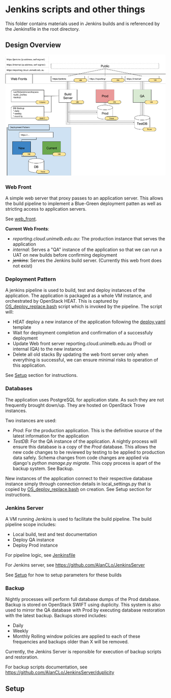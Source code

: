 # Jenkins scripts and other things

This folder contains materials used in Jenkins builds and is referenced by the Jenkinsfile in the root directory.

## Design Overview
![UoMResplatReportingInfrastructure.png](UoMResplatReportingInfrastructure.png)

### Web Front

A simple web server that proxy passes to an application server. This allows the build pipeline to implement a Blue-Green deployment patten as well as stricting access to application servers.

See [web_front](web_front).

__Current Web Fronts__:
* _reporting.cloud.unimelb.edu.au_: The production instance that serves the application
* _internal_: Serves a "QA" instance of the application so that we can run a UAT on new builds before confirming deployment
* _~~jenkins~~_: Serves the Jenkins build server. (Currently this web front does not exist)

### Deployment Pattern

A jenkins pipeline is used to build, test and deploy instances of the application. The application is packaged as a whole VM instance, and orchestrated by OpenStack HEAT. This is captured by [OS_deploy_replace.bash](OS_deploy_replace) script which is invoked by the pipeline. The script will:
* HEAT deploy a new instance of the application following the [deploy.yaml](deploy.yaml) template
* Wait for deployment completion and confirmation of a successfuly deployment
* Update Web front server reporting.cloud.unimelb.edu.au (Prod) or internal (QA) to the new instance
* Delete all old stacks
By updating the web front server only when everything is successful, we can ensure minimal risks to operation of this application.

See [Setup](#setup) section for instructions.

### Databases

The application uses PostgreSQL for application state. As such they are not frequently brought down/up. They are hosted on OpenStack Trove instances.

Two instances are used:
* _Prod_: For the production application. This is the definitive source of the latest information for the application
* _TestDB_: For the QA instance of the application. A nightly process will ensure this database is a copy of the _Prod_ database. This allows the new code changes to be reviewed by testing to be applied to production data safely. Schema changes from code changes are applied via django's _python manage.py migrate_. This copy process is apart of the backup system. See Backup.

New instances of the application connect to their respective database instance simply through connection details in local\_settings.py that is copied by [OS_deploy_replace.bash](OS_deploy_replace.bash) on creation. See Setup section for instructions.

### Jenkins Server

A VM running Jenkins is used to facilitate the build pipeline. The build pipeline scope includes:
* Local build, test and test documentation
* Deploy QA instance
* Deploy Prod instance

For pipeline logic, see [Jenkinsfile](../Jenkinsfile)

For Jenkins server, see https://github.com/AlanCLo/JenkinsServer

See [Setup](#setup) for how to setup parameters for these builds

### Backup

Nightly processes will perform full database dumps of the Prod database. Backup is stored on OpenStack SWIFT using duplicity. This system is also used to mirror the QA database with Prod by executing database restoration with the latest backup. Backups stored includes:
* Daily
* Weekly
* Monthly
Rolling window policies are applied to each of these frequencies and backups older than X will be removed.

Currently, the Jenkins Server is reponsible for execution of backup scripts and restoration.

For backup scripts documentation, see https://github.com/AlanCLo/JenkinsServer/duplicity 

## Setup






